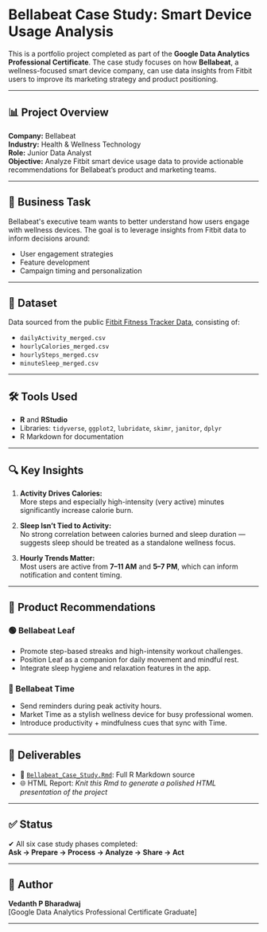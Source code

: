 # Bellabeat Case Study: Smart Device Usage Analysis

This is a portfolio project completed as part of the **Google Data Analytics Professional Certificate**. The case study focuses on how **Bellabeat**, a wellness-focused smart device company, can use data insights from Fitbit users to improve its marketing strategy and product positioning.

---

## 📊 Project Overview

**Company:** Bellabeat  
**Industry:** Health & Wellness Technology  
**Role:** Junior Data Analyst  
**Objective:** Analyze Fitbit smart device usage data to provide actionable recommendations for Bellabeat’s product and marketing teams.

---

## 🧭 Business Task

Bellabeat's executive team wants to better understand how users engage with wellness devices. The goal is to leverage insights from Fitbit data to inform decisions around:
- User engagement strategies
- Feature development
- Campaign timing and personalization

---

## 📁 Dataset

Data sourced from the public [Fitbit Fitness Tracker Data](https://www.kaggle.com/datasets/arashnic/fitbit), consisting of:
- `dailyActivity_merged.csv`
- `hourlyCalories_merged.csv`
- `hourlySteps_merged.csv`
- `minuteSleep_merged.csv`

---

## 🛠 Tools Used

- **R** and **RStudio**
- Libraries: `tidyverse`, `ggplot2`, `lubridate`, `skimr`, `janitor`, `dplyr`
- R Markdown for documentation

---

## 🔍 Key Insights

1. **Activity Drives Calories:**  
   More steps and especially high-intensity (very active) minutes significantly increase calorie burn.

2. **Sleep Isn’t Tied to Activity:**  
   No strong correlation between calories burned and sleep duration — suggests sleep should be treated as a standalone wellness focus.

3. **Hourly Trends Matter:**  
   Most users are active from **7–11 AM** and **5–7 PM**, which can inform notification and content timing.

---

## 🎯 Product Recommendations

### 🟢 Bellabeat Leaf
- Promote step-based streaks and high-intensity workout challenges.
- Position Leaf as a companion for daily movement and mindful rest.
- Integrate sleep hygiene and relaxation features in the app.

### 🔵 Bellabeat Time
- Send reminders during peak activity hours.
- Market Time as a stylish wellness device for busy professional women.
- Introduce productivity + mindfulness cues that sync with Time.

---

## 📄 Deliverables

- 📂 [`Bellabeat_Case_Study.Rmd`](./Bellabeat_Case_Study.Rmd): Full R Markdown source
- 🌐 HTML Report: *Knit this Rmd to generate a polished HTML presentation of the project*

---

## ✅ Status

✔ All six case study phases completed:  
**Ask → Prepare → Process → Analyze → Share → Act**

---

## 📌 Author

**Vedanth P Bharadwaj**  
[Google Data Analytics Professional Certificate Graduate]

---

